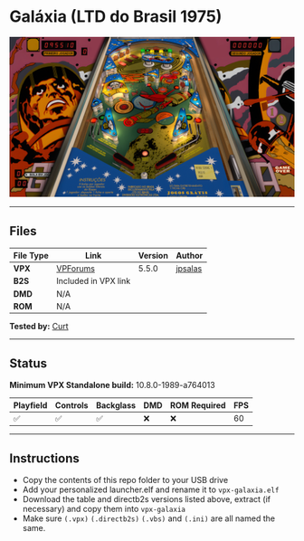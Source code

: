 # Galáxia (LTD do Brasil 1975)

![Table Preview](../../images/vpx-galaxia-preview.jpg)

---

## Files
| File Type | Link | Version | Author | 
|-----------|--------|----------|--------------|
| **VPX** | [VPForums](https://www.vpforums.org/index.php?app=downloads&showfile=17385) | 5.5.0 | [jpsalas](https://www.vpforums.org/index.php?showuser=277}) |
| **B2S** | Included in VPX link |
| **DMD** | N/A |
| **ROM** | N/A |

**Tested by:** [Curt](https://github.com/Old-Cyrus)

---

## Status 
**Minimum VPX Standalone build:** 10.8.0-1989-a764013

| Playfield | Controls | Backglass | DMD | ROM Required | FPS | 
|-----------|----------|-----------|-----|--------------|-----|
| :white_check_mark: | :white_check_mark: | :white_check_mark: | :x: | :x: | 60 |

---

## Instructions

- Copy the contents of this repo folder to your USB drive
- Add your personalized launcher.elf and rename it to `vpx-galaxia.elf`
- Download the table and directb2s versions listed above, extract (if necessary) and copy them into `vpx-galaxia`
- Make sure `(.vpx)` `(.directb2s)` `(.vbs)` and `(.ini)` are all named the same. 